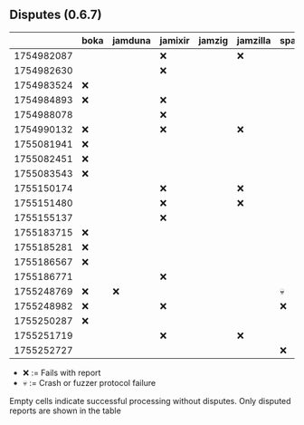 ## Disputes (0.6.7)

|            | boka | jamduna | jamixir | jamzig | jamzilla | spacejam | vinwolf |
|------------|------|---------|---------|--------|----------|----------|---------|
| 1754982087 |      |         |   ❌    |        |    ❌    |          |         |
| 1754982630 |      |         |   ❌    |        |          |          |         |
| 1754983524 |  ❌  |         |         |        |          |          |         |
| 1754984893 |  ❌  |         |   ❌    |        |          |          |         |
| 1754988078 |      |         |   ❌    |        |          |          |         |
| 1754990132 |  ❌  |         |   ❌    |        |    ❌    |          |         |
| 1755081941 |  ❌  |         |         |        |          |          |         |
| 1755082451 |  ❌  |         |         |        |          |          |         |
| 1755083543 |  ❌  |         |         |        |          |          |         |
| 1755150174 |      |         |   ❌    |        |    ❌    |          |         |
| 1755151480 |      |         |   ❌    |        |    ❌    |          |         |
| 1755155137 |      |         |   ❌    |        |          |          |         |
| 1755183715 |  ❌  |         |         |        |          |          |         |
| 1755185281 |  ❌  |         |         |        |          |          |         |
| 1755186567 |  ❌  |         |         |        |          |          |         |
| 1755186771 |      |         |   ❌    |        |          |          |         |
| 1755248769 |  ❌  |   ❌    |         |        |          |   💀     |         |
| 1755248982 |  ❌  |         |   ❌    |        |          |   ❌     |   ❌    |
| 1755250287 |  ❌  |         |         |        |          |          |         |
| 1755251719 |      |         |   ❌    |        |    ❌    |          |         |
| 1755252727 |      |         |         |        |          |   ❌     |         |

* ❌ := Fails with report
* 💀 := Crash or fuzzer protocol failure

Empty cells indicate successful processing without disputes.
Only disputed reports are shown in the table
